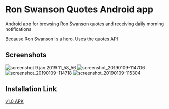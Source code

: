 # Ron Swanson Quotes Android app
Android app for browsing Ron Swanson quotes and receiving daily morning notifications

Because Ron Swanson is a hero. Uses the [quotes API](https://github.com/jamesseanwright/ron-swanson-quotes)

## Screenshots

![screenshot 9 jan 2019 11_58_56](https://user-images.githubusercontent.com/5292022/50898187-4fa3b980-1406-11e9-971a-e213e233f90d.png)
![screenshot_20190109-114706](https://user-images.githubusercontent.com/5292022/50898190-503c5000-1406-11e9-92a2-f156cea6b765.png)
![screenshot_20190109-114718](https://user-images.githubusercontent.com/5292022/50898193-503c5000-1406-11e9-9b68-27716c86c4f5.png)
![screenshot_20190109-115304](https://user-images.githubusercontent.com/5292022/50898194-50d4e680-1406-11e9-8813-f65bf96721b2.png)

## Installation Link

[v1.0 APK](https://drive.google.com/open?id=1junLAJuVliWoP5BtryIgnF9AqKFAK7Rx)
